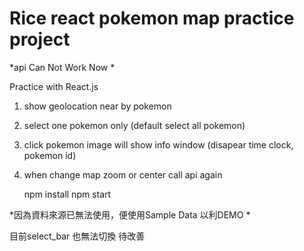 
# Rice react pokemon map practice project

*api Can Not Work Now *

Practice with React.js

1. show geolocation near by pokemon
2. select one pokemon only (default select all pokemon)
3. click pokemon image will show info window (disapear time clock, pokemon id)
4. when change map zoom or center call api again


	npm install 
	npm start


*因為資料來源已無法使用，便使用Sample Data 以利DEMO * 

目前select_bar 也無法切換 待改善

